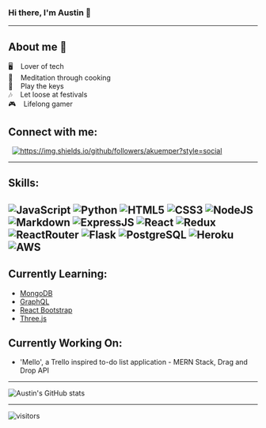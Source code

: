 ### Hi there, I'm Austin 👋
---

## About me :adult:
:desktop_computer: &nbsp;&nbsp; Lover of tech <br/>
:hamburger: &nbsp;&nbsp; Meditation through cooking <br/>
:musical_keyboard: &nbsp;&nbsp; Play the keys <br/>
:notes: &nbsp;&nbsp; Let loose at festivals <br/>
:video_game: &nbsp;&nbsp; Lifelong gamer <br/>

## Connect with me:
<a href="https://www.linkedin.com/in/austinkuemper/"><img alt="" src="https://img.shields.io/badge/LinkedIn-Austin Kuemper-blue?style=flat-square&logo=linkedin"></a>
<a href="https://angel.co/u/austin-kuemper"><img alt="" src="https://img.shields.io/badge/AngelList-Austin%20Kuemper-crimson"></a>
<a href="https://github.com/AKuemper"><img src="https://img.shields.io/github/followers/akuemper?style=social" alt="https://img.shields.io/github/followers/akuemper?style=social"></a>


---

## Skills:
![JavaScript](https://img.shields.io/badge/JavaScript-F7DF1E?style=for-the-badge&logo=javascript&logoColor=black)
![Python](https://img.shields.io/badge/Python-3776AB?style=for-the-badge&logo=python&logoColor=white)
![HTML5](https://img.shields.io/badge/HTML5-E34F26?style=for-the-badge&logo=html5&logoColor=white)
![CSS3](https://img.shields.io/badge/CSS3-1572B6?style=for-the-badge&logo=css3&logoColor=white)
![NodeJS](https://img.shields.io/badge/Node.js-43853D?style=for-the-badge&logo=node.js&logoColor=white)
![Markdown](https://img.shields.io/badge/Markdown-000000?style=for-the-badge&logo=markdown&logoColor=white)
![ExpressJS](https://img.shields.io/badge/Express.js-404D59?style=for-the-badge)
![React](https://img.shields.io/badge/React-20232A?style=for-the-badge&logo=react&logoColor=61DAFB)
![Redux](https://img.shields.io/badge/Redux-593D88?style=for-the-badge&logo=redux&logoColor=white)
![ReactRouter](https://img.shields.io/badge/React_Router-CA4245?style=for-the-badge&logo=react-router&logoColor=white)
![Flask](https://img.shields.io/badge/Flask-000000?style=for-the-badge&logo=flask&logoColor=white)
![PostgreSQL](https://img.shields.io/badge/PostgreSQL-316192?style=for-the-badge&logo=postgresql&logoColor=white)
![Heroku](https://img.shields.io/badge/Heroku-430098?style=for-the-badge&logo=heroku&logoColor=white)
![AWS](https://img.shields.io/badge/Amazon_AWS-232F3E?style=for-the-badge&logo=amazon-aws&logoColor=white)
---

## Currently Learning:
- [MongoDB](https://www.mongodb.com/)
- [GraphQL](https://graphql.org/)
- [React Bootstrap](https://react-bootstrap.github.io/)
- [Three.js](https://threejs.org/)


## Currently Working On:
- 'Mello', a Trello inspired to-do list application - MERN Stack, Drag and Drop API

---

![Austin's GitHub stats](https://github-readme-stats.vercel.app/api?username=akuemper&show_icons=true&theme=dracula)


---
![visitors](https://visitor-badge.glitch.me/badge?page_id=akuemper.akuemper)

<!--
**AKuemper/AKuemper** is a ✨ _special_ ✨ repository because its `README.md` (this file) appears on your GitHub profile.

Here are some ideas to get you started:

- 🔭 I’m currently working on ...
- 🌱 I’m currently learning ...
- 👯 I’m looking to collaborate on ...
- 🤔 I’m looking for help with ...
- 💬 Ask me about ...
- 📫 How to reach me: ...
- 😄 Pronouns: ...
- ⚡ Fun fact: ...
-->
